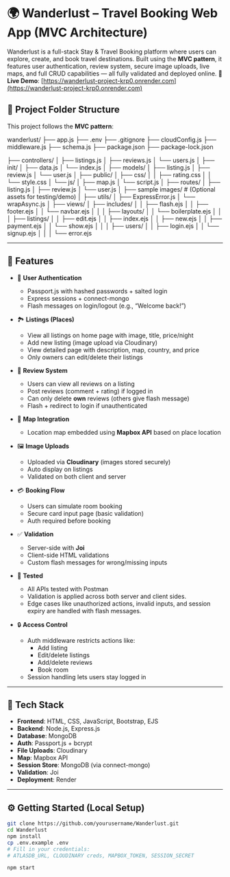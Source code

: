 # 🌍 Wanderlust – Travel Booking Web App (MVC Architecture)

Wanderlust is a full-stack Stay & Travel Booking platform where users can explore, create, and book travel destinations. Built using the **MVC pattern**, it features user authentication, review system, secure image uploads, live maps, and full CRUD capabilities — all fully validated and deployed online.
🔗 **Live Demo**: [https://wanderlust-project-krp0.onrender.com](https://wanderlust-project-krp0.onrender.com)

## 📁 Project Folder Structure

This project follows the **MVC pattern**:

wanderlust/
├── app.js
├── .env
├── .gitignore
├── cloudConfig.js
├── middleware.js
├── schema.js
├── package.json
├── package-lock.json

├── controllers/
│   ├── listings.js
│   ├── reviews.js
│   └── users.js
│
├── init/
│   ├── data.js
│   └── index.js
│
├── models/
│   ├── listing.js
│   ├── review.js
│   └── user.js
│
├── public/
│   ├── css/
│   │   ├── rating.css
│   │   └── style.css
│   └── js/
│       ├── map.js
│       └── script.js
│
├── routes/
│   ├── listing.js
│   ├── review.js
│   └── user.js
│
├── sample images/           # (Optional assets for testing/demo)
│
├── utils/
│   ├── ExpressError.js
│   └── wrapAsync.js
│
├── views/
│   ├── includes/
│   │   ├── flash.ejs
│   │   ├── footer.ejs
│   │   └── navbar.ejs
│   │
│   ├── layouts/
│   │   └── boilerplate.ejs
│   │
│   ├── listings/
│   │   ├── edit.ejs
│   │   ├── index.ejs
│   │   ├── new.ejs
│   │   ├── payment.ejs
│   │   └── show.ejs
│   │
│   ├── users/
│   │   ├── login.ejs
│   │   └── signup.ejs
│   │
│   └── error.ejs


---

## 🚀 Features

- 🔐 **User Authentication**
  - Passport.js with hashed passwords + salted login
  - Express sessions + connect-mongo
  - Flash messages on login/logout (e.g., “Welcome back!”)

- 🏞️ **Listings (Places)**
  - View all listings on home page with image, title, price/night
  - Add new listing (image upload via Cloudinary)
  - View detailed page with description, map, country, and price
  - Only owners can edit/delete their listings

- 💬 **Review System**
  - Users can view all reviews on a listing
  - Post reviews (comment + rating) if logged in
  - Can only delete **own** reviews (others give flash message)
  - Flash + redirect to login if unauthenticated

- 📍 **Map Integration**
  - Location map embedded using **Mapbox API** based on place location

- 🖼️ **Image Uploads**
  - Uploaded via **Cloudinary** (images stored securely)
  - Auto display on listings
  - Validated on both client and server

- 💳 **Booking Flow**
  - Users can simulate room booking
  - Secure card input page (basic validation)
  - Auth required before booking

- ✅ **Validation**
  - Server-side with **Joi** 
  - Client-side HTML validations
  - Custom flash messages for wrong/missing inputs

- 🧪 **Tested**
  - All APIs tested with Postman
  - Validation is applied across both server and client sides.  
  - Edge cases like unauthorized actions, invalid inputs, and session expiry are handled with flash messages.

- 🔒 **Access Control**
  - Auth middleware restricts actions like:
    - Add listing
    - Edit/delete listings
    - Add/delete reviews
    - Book room
  - Session handling lets users stay logged in

---

## 🧠 Tech Stack

- **Frontend**: HTML, CSS, JavaScript, Bootstrap, EJS
- **Backend**: Node.js, Express.js
- **Database**: MongoDB
- **Auth**: Passport.js + bcrypt
- **File Uploads**: Cloudinary
- **Map**: Mapbox API
- **Session Store**: MongoDB (via connect-mongo)
- **Validation**: Joi
- **Deployment**: Render

---

## ⚙️ Getting Started (Local Setup)

```bash
git clone https://github.com/yourusername/Wanderlust.git
cd Wanderlust
npm install
cp .env.example .env
# Fill in your credentials:
# ATLASDB_URL, CLOUDINARY creds, MAPBOX_TOKEN, SESSION_SECRET

npm start
